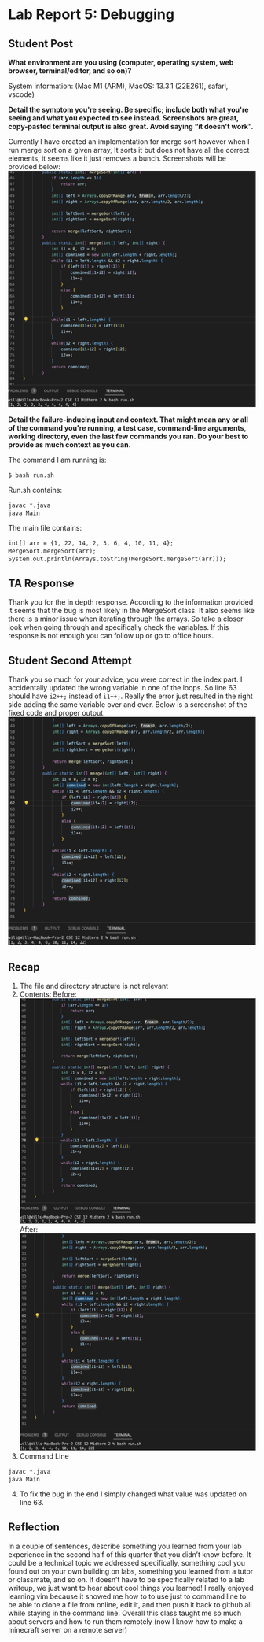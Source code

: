 # Lab Report 5: Debugging

## Student Post
**What environment are you using (computer, operating system, web browser, terminal/editor, and so on)?**

System information: (Mac M1 (ARM), MacOS: 13.3.1 (22E261), safari, vscode)

**Detail the symptom you're seeing. Be specific; include both what you're seeing and what you expected to see instead. Screenshots are great, copy-pasted terminal output is also great. Avoid saying “it doesn't work”.**

Currently I have created an implementation for merge sort however when I run merge sort on a given array, It sorts it but does not have all the correct elements, it seems like it just removes a bunch. Screenshots will be provided below:
![Server Running 1](LBR5-1.png)

**Detail the failure-inducing input and context. That might mean any or all of the command you're running, a test case, command-line arguments, working directory, even the last few commands you ran. Do your best to provide as much context as you can.**

The command I am running is:
```
$ bash run.sh
```
Run.sh contains:
```
javac *.java
java Main
```
The main file contains:
```
int[] arr = {1, 22, 14, 2, 3, 6, 4, 10, 11, 4};
MergeSort.mergeSort(arr);
System.out.println(Arrays.toString(MergeSort.mergeSort(arr)));
```
## TA Response
Thank you for the in depth response. According to the information provided it seems that the bug is most likely in the MergeSort class. It also seems like there is a minor issue when iterating through the arrays. So take a closer look when going through and specifically check the variables. If this response is not enough you can follow up or go to office hours.

## Student Second Attempt
Thank you so much for your advice, you were correct in the index part. I accidentally updated the wrong variable in one of the loops. So line 63 should have `i2++;` instead of `i1++;`. Really the error just resulted in the right side adding the same variable over and over. Below is a screenshot of the fixed code and proper output.
![Server Running 1](LBR5-2.png)

## Recap
1) The file and directory structure is not relevant
2) Contents:
Before:
![Server Running 1](LBR5-1.png)
After:
![Server Running 1](LBR5-2.png)
3) Command Line
```
javac *.java
java Main
```
4) To fix the bug in the end I simply changed what value was updated on line 63.

## Reflection
In a couple of sentences, describe something you learned from your lab experience in the second half of this quarter that you didn’t know before. It could be a technical topic we addressed specifically, something cool you found out on your own building on labs, something you learned from a tutor or classmate, and so on. It doesn’t have to be specifically related to a lab writeup, we just want to hear about cool things you learned!
I really enjoyed learning vim because it showed me how to to use just to command line to be able to clone a file from online, edit it, and then push it back to github all while staying in the command line. Overall this class taught me so much about servers and how to run them remotely (now  I know how to make a minecraft server on a remote server)
